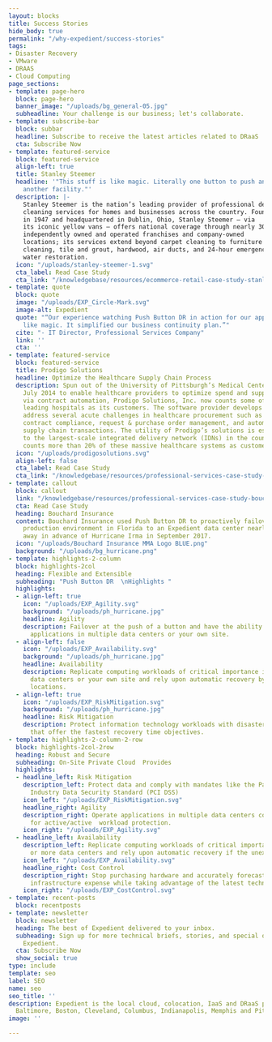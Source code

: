 ```yaml
---
layout: blocks
title: Success Stories
hide_body: true
permalink: "/why-expedient/success-stories"
tags:
- Disaster Recovery
- VMware
- DRAAS
- Cloud Computing
page_sections:
- template: page-hero
  block: page-hero
  banner_image: "/uploads/bg_general-05.jpg"
  subheadline: Your challenge is our business; let's collaborate.
- template: subscribe-bar
  block: subbar
  headline: Subscribe to receive the latest articles related to DRaaS
  cta: Subscribe Now
- template: featured-service
  block: featured-service
  align-left: true
  title: Stanley Steemer
  headline: '"This stuff is like magic. Literally one button to push and we were in
    another facility."'
  description: |-
    Stanley Steemer is the nation’s leading provider of professional deep
    cleaning services for homes and businesses across the country. Founded
    in 1947 and headquartered in Dublin, Ohio, Stanley Steemer – via
    its iconic yellow vans – offers national coverage through nearly 300
    independently owned and operated franchises and company-owned
    locations; its services extend beyond carpet cleaning to furniture
    cleaning, tile and grout, hardwood, air ducts, and 24-hour emergency
    water restoration.
  icon: "/uploads/stanley-steemer-1.svg"
  cta_label: Read Case Study
  cta_link: "/knowledgebase/resources/ecommerce-retail-case-study-stanley-steemer/"
- template: quote
  block: quote
  image: "/uploads/EXP_Circle-Mark.svg"
  image-alt: Expedient
  quote: "“Our experience watching Push Button DR in action for our applications was
    like magic. It simplified our business continuity plan.”"
  cite: "- IT Director, Professional Services Company"
  link: ''
  cta: ''
- template: featured-service
  block: featured-service
  title: Prodigo Solutions
  headline: Optimize the Healthcare Supply Chain Process
  description: Spun out of the University of Pittsburgh’s Medical Center (UPMC) in
    July 2014 to enable healthcare providers to optimize spend and supply chain processes
    via contract automation, Prodigo Solutions, Inc. now counts some of the nation’s
    leading hospitals as its customers. The software provider develops solutions that
    address several acute challenges in healthcare procurement such as contract management,
    contract compliance, request & purchase order management, and automation of digital
    supply chain transactions. The utility of Prodigo’s solutions is especially attractive
    to the largest-scale integrated delivery network (IDNs) in the country, as Prodigo
    counts more than 20% of these massive healthcare systems as customers.
  icon: "/uploads/prodigosolutions.svg"
  align-left: false
  cta_label: Read Case Study
  cta_link: "/knowledgebase/resources/professional-services-case-study-prodigo-solutions/"
- template: callout
  block: callout
  link: "/knowledgebase/resources/professional-services-case-study-bouchard-insurance/"
  cta: Read Case Study
  heading: Bouchard Insurance
  content: Bouchard Insurance used Push Button DR to proactively failover from its
    production environment in Florida to an Expedient data center nearly 1,000 miles
    away in advance of Hurricane Irma in September 2017.
  icon: "/uploads/Bouchard Insurance MMA Logo BLUE.png"
  background: "/uploads/bg_hurricane.png"
- template: highlights-2-column
  block: highlights-2col
  heading: Flexible and Extensible
  subheading: "Push Button DR  \nHighlights "
  highlights:
  - align-left: true
    icon: "/uploads/EXP_Agility.svg"
    background: "/uploads/ph_hurricane.jpg"
    headline: Agility
    description: Failover at the push of a button and have the ability to operate
      applications in multiple data centers or your own site.
  - align-left: false
    icon: "/uploads/EXP_Availability.svg"
    background: "/uploads/ph_hurricane.jpg"
    headline: Availability
    description: Replicate computing workloads of critical importance in two or more
      data centers or your own site and rely upon automatic recovery by interconnected
      locations.
  - align-left: true
    icon: "/uploads/EXP_RiskMitigation.svg"
    background: "/uploads/ph_hurricane.jpg"
    headline: Risk Mitigation
    description: Protect information technology workloads with disaster recovery solutions
      that offer the fastest recovery time objectives.
- template: highlights-2-column-2-row
  block: highlights-2col-2row
  heading: Robust and Secure
  subheading: On-Site Private Cloud  Provides
  highlights:
  - headline_left: Risk Mitigation
    description_left: Protect data and comply with mandates like the Payment Card
      Industry Data Security Standard (PCI DSS)
    icon_left: "/uploads/EXP_RiskMitigation.svg"
    headline_right: Agility
    description_right: Operate applications in multiple data centers concurrently
      for active/active  workload protection.
    icon_right: "/uploads/EXP_Agility.svg"
  - headline_left: Availability
    description_left: Replicate computing workloads of critical importance in two
      or more data centers and rely upon automatic recovery if the unexpected happens.
    icon_left: "/uploads/EXP_Availability.svg"
    headline_right: Cost Control
    description_right: Stop purchasing hardware and accurately forecast monthly operational
      infrastructure expense while taking advantage of the latest technology.
    icon_right: "/uploads/EXP_CostControl.svg"
- template: recent-posts
  block: recentposts
- template: newsletter
  block: newsletter
  heading: The best of Expedient delivered to your inbox.
  subheading: Sign up for more technical briefs, stories, and special offers from
    Expedient.
  cta: Subscribe Now
  show_social: true
type: include
template: seo
label: SEO
name: seo
seo_title: ''
description: Expedient is the local cloud, colocation, IaaS and DRaaS provider in
  Baltimore, Boston, Cleveland, Columbus, Indianapolis, Memphis and Pittsburgh.
image: ''

---
```

